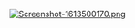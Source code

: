 [![Screenshot-1613500170.png](https://i.postimg.cc/4dM1Zjnx/Screenshot-1613500170.png)](https://postimg.cc/gXVhHSvC)
